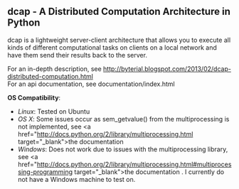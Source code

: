<h2>dcap - A Distributed Computation Architecture in Python</h2>
dcap is a lightweight server-client architecture that allows you to execute all kinds of different computational tasks on clients on a local network and have them send their results back to the server.
 
For an in-depth description, see <a href="http://byterial.blogspot.com/2013/02/dcap-distributed-computation.html" target="_blank">http://byterial.blogspot.com/2013/02/dcap-distributed-computation.html</a>
<br>
For an api documentation, see documentation/index.html

__OS Compatibility__:
- _Linux_: Tested on Ubuntu
- _OS X_: Some issues occur as sem_getvalue() from the multiprocessing is not implemented, see <a href="http://docs.python.org/2/library/multiprocessing.html target="_blank">the documentation</a>
- _Windows_: Does not work due to issues with the multiprocessing library, see <a href="http://docs.python.org/2/library/multiprocessing.html#multiprocessing-programming target="_blank">the documentation</a> . I currently do not have a Windows machine to test on.

